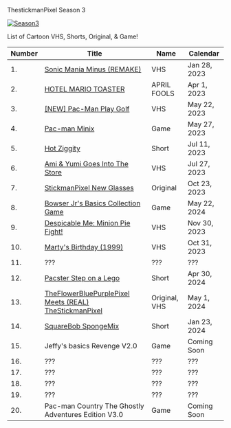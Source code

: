ThestickmanPixel Season 3

[![Season3](https://github.com/thestickmanpixel/Season_3/assets/95284026/f7959fa2-56c9-4445-9c06-0f58fdebf356)](https://www.youtube.com/playlist?list=PLFzxFLAa5qDDm7sRCjEhsKDL11_cHuUxN)
 
 
 
 
 
List of Cartoon VHS, Shorts, Original, & Game!
 
 
 


| Number | Title | Name | Calendar |
| --- | --- | --- | --- | 
| 1. | [Sonic Mania Minus (REMAKE)](https://github.com/thestickmanpixel/TheStickmanPixel_Season_3/releases/tag/1_Sonic_Mania_Minus_Remake) | VHS | Jan 28, 2023 |
| 2. | [HOTEL MARIO TOASTER](https://github.com/thestickmanpixel/TheStickmanPixel_Season_3/releases/tag/2_HOTEL_MARIO_TOASTER) | APRIL FOOLS | Apr 1, 2023 |
| 3. | [[NEW] Pac-Man Play Golf](https://github.com/thestickmanpixel/TheStickmanPixel_Season_3/releases/tag/3_(NEW)_PAC_MAN_PLAY_GOLF) | VHS | May 22, 2023 |
| 4. | [Pac-man Minix](https://github.com/thestickmanpixel/TheStickmanPixel_Season_3/releases/tag/4_PAC_MAN_MINIX) | Game | May 27, 2023 |
| 5. | [Hot Ziggity](https://github.com/thestickmanpixel/TheStickmanPixel_Season_3/releases/tag/5_HOT_ZIGGITY) | Short | Jul 11, 2023 |
| 6. | [Ami & Yumi Goes Into The Store](https://github.com/thestickmanpixel/TheStickmanPixel_Season_3/releases/tag/6_AMI_%26_YUMI_GOES_INTO_THE_STORE) | VHS | Jul 27, 2023 |
| 7. | [StickmanPixel New Glasses](https://github.com/thestickmanpixel/TheStickmanPixel_Season_3/releases/tag/7_NEWGLASSES) | Original | Oct 23, 2023 |
| 8. | [Bowser Jr's Basics Collection Game](https://github.com/thestickmanpixel/TheStickmanPixel_Season_3/releases/tag/8_BOWSER_JRS_BASICS_COLLECTION_GAME) | Game | May 22, 2024 |
| 9. | [Despicable Me: Minion Pie Fight!](https://github.com/thestickmanpixel/TheStickmanPixel_Season_3/releases/tag/9_MINION_PIE_FIGHT) | VHS | Nov 30, 2023 |
| 10. | [Marty's Birthday (1999)](https://github.com/thestickmanpixel/TheStickmanPixel_Season_3/releases/tag/10_MARTYS_BIRTHDAY) | VHS | Oct 31, 2023 |
| 11. | ??? | ??? | ??? |
| 12. | [Pacster Step on a Lego](https://github.com/thestickmanpixel/TheStickmanPixel_Season_3/releases/tag/12_PACSTER_STEP_ON_A_LEGO) | Short | Apr 30, 2024 |
| 13. | [TheFlowerBluePurplePixel Meets (REAL) TheStickmanPixel](https://github.com/thestickmanpixel/TheStickmanPixel_Season_3/releases/tag/13_TFBPP_MEETS_REAL_TSP) | Original, VHS | May 1, 2024 |
| 14. | [SquareBob SpongeMix](https://github.com/thestickmanpixel/TheStickmanPixel_Season_3/releases/tag/14_SPONGEMIX) | Short | Jan 23, 2024 |
| 15. | Jeffy's basics Revenge V2.0 | Game | Coming Soon |
| 16. | ??? | ??? | ??? |
| 17. | ??? | ??? | ??? |
| 18. | ??? | ??? | ??? |
| 19. | ??? | ??? | ??? |
| 20. | Pac-man Country The Ghostly Adventures Edition V3.0 | Game | Coming Soon |
